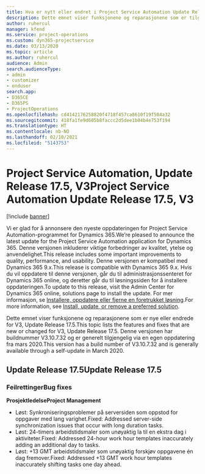 ```yaml
---
title: Hva er nytt eller endret i Project Service Automation Update Release 17.5, hurtigreparasjon, V3
description: Dette emnet viser funksjonene og reparasjonene som er tilgjengelig i Project Service Automation Update Release 17.5, V3.
author: ruhercul
manager: kfend
ms.service: project-operations
ms.custom: dyn365-projectservice
ms.date: 03/13/2020
ms.topic: article
ms.author: ruhercul
audience: Admin
search.audienceType:
- admin
- customizer
- enduser
search.app:
- D365CE
- D365PS
- ProjectOperations
ms.openlocfilehash: cd4142176258820f4718f457ca8610f19f584a32
ms.sourcegitcommit: 418fa1fe9d605b8faccc2d5dee1b04b4e753f194
ms.translationtype: HT
ms.contentlocale: nb-NO
ms.lasthandoff: 02/10/2021
ms.locfileid: "5143753"
---
```

# <a name="project-service-automation-update-release-175-v3"></a><span data-ttu-id="58bc9-103">Project Service Automation, Update Release 17.5, V3</span><span class="sxs-lookup"><span data-stu-id="58bc9-103">Project Service Automation Update Release 17.5, V3</span></span>

[!include [banner](../includes/psa-now-project-operations.md)]

<span data-ttu-id="58bc9-104">Vi er glad for å annonsere den nyeste oppdateringen for Project Service Automation-programmet for Dynamics 365.</span><span class="sxs-lookup"><span data-stu-id="58bc9-104">We’re pleased to announce the latest update for the Project Service Automation application for Dynamics 365.</span></span> <span data-ttu-id="58bc9-105">Denne versjonen inkluderer viktige forbedringer av kvalitet, ytelse og anvendelighet.</span><span class="sxs-lookup"><span data-stu-id="58bc9-105">This release includes some important improvements to quality, performance, and usability.</span></span>  <span data-ttu-id="58bc9-106">Denne versjonen er kompatibel med Dynamics 365 9.x.</span><span class="sxs-lookup"><span data-stu-id="58bc9-106">This release is compatible with Dynamics 365 9.x.</span></span> <span data-ttu-id="58bc9-107">Hvis du vil oppdatere til denne versjonen, går du til administrasjonssenteret for Dynamics 365 online, og deretter går du til løsningssiden for å installere oppdateringen.</span><span class="sxs-lookup"><span data-stu-id="58bc9-107">To update to this release, visit the Admin Center for Dynamics 365 online, solutions page to install the update.</span></span> <span data-ttu-id="58bc9-108">For mer informasjon, se [Installere, oppdatere eller fjerne en foretrukket løsning](https://docs.microsoft.com/power-platform/admin/install-remove-preferred-solution).</span><span class="sxs-lookup"><span data-stu-id="58bc9-108">For more information, see [Install, update, or remove a preferred solution](https://docs.microsoft.com/power-platform/admin/install-remove-preferred-solution).</span></span>

<span data-ttu-id="58bc9-109">Dette emnet viser funksjonene og reparasjonene som er nye eller endrede for V3, Update Release 17.5.</span><span class="sxs-lookup"><span data-stu-id="58bc9-109">This topic lists the features and fixes that are new or changed for V3, Update Release 17.5.</span></span> <span data-ttu-id="58bc9-110">Denne versjonen har buildnummer V3.10.7.32 og er generelt tilgjengelig via en egen oppdatering fra mars 2020.</span><span class="sxs-lookup"><span data-stu-id="58bc9-110">This version has a build number of V3.10.7.32 and is generally available through a self-update in March 2020.</span></span>


## <a name="update-release-175"></a><span data-ttu-id="58bc9-111">Update Release 17.5</span><span class="sxs-lookup"><span data-stu-id="58bc9-111">Update Release 17.5</span></span>

### <a name="bug-fixes"></a><span data-ttu-id="58bc9-112">Feilrettinger</span><span class="sxs-lookup"><span data-stu-id="58bc9-112">Bug fixes</span></span>


<span data-ttu-id="58bc9-113">**Prosjektledelse**</span><span class="sxs-lookup"><span data-stu-id="58bc9-113">**Project Management**</span></span>

- <span data-ttu-id="58bc9-114">Løst: Synkroniseringsproblemer på serversiden som oppstod for oppgaver med lang varighet.</span><span class="sxs-lookup"><span data-stu-id="58bc9-114">Fixed: Addressed server-side synchronization issues that occur with long duration tasks.</span></span>
- <span data-ttu-id="58bc9-115">Løst: 24-timers arbeidstidsmaler som unøyaktig la til en ekstra dag i aktiviteter.</span><span class="sxs-lookup"><span data-stu-id="58bc9-115">Fixed: Addressed 24-hour work hour templates inaccurately adding an additional day to tasks.</span></span>
- <span data-ttu-id="58bc9-116">Løst: +13 GMT arbeidstidsmaler som unøyaktig forskjøv oppgavene én dag fremover.</span><span class="sxs-lookup"><span data-stu-id="58bc9-116">Fixed: Addressed +13 GMT work hour templates inaccurately shifting tasks one day ahead.</span></span>

